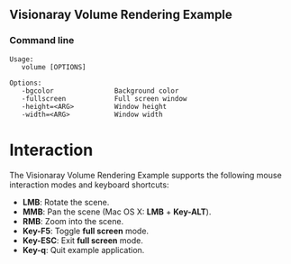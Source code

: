 Visionaray Volume Rendering Example
-----------------------------------

### Command line

```
Usage:
   volume [OPTIONS]

Options:
   -bgcolor               Background color
   -fullscreen            Full screen window
   -height=<ARG>          Window height
   -width=<ARG>           Window width
```

# Interaction

The Visionaray Volume Rendering Example supports the following mouse interaction modes and keyboard shortcuts:

* **LMB**: Rotate the scene.
* **MMB**: Pan the scene (Mac OS X: **LMB** + **Key-ALT**).
* **RMB**: Zoom into the scene.
* **Key-F5**: Toggle **full screen** mode.
* **Key-ESC**: Exit **full screen** mode.
* **Key-q**: Quit example application.
